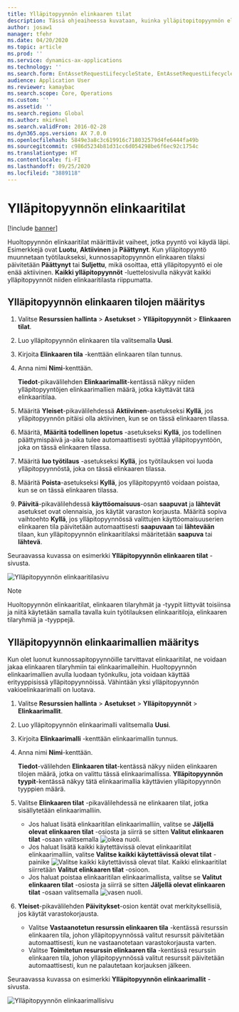 ```yaml
---
title: Ylläpitopyynnön elinkaaren tilat
description: Tässä ohjeaiheessa kuvataan, kuinka ylläpitopitopyynnön elinkaaren tilat määritetään resurssien hallinnassa.
author: josaw1
manager: tfehr
ms.date: 04/20/2020
ms.topic: article
ms.prod: ''
ms.service: dynamics-ax-applications
ms.technology: ''
ms.search.form: EntAssetRequestLifecycleState, EntAssetRequestLifecycleModel
audience: Application User
ms.reviewer: kamaybac
ms.search.scope: Core, Operations
ms.custom: ''
ms.assetid: ''
ms.search.region: Global
ms.author: mkirknel
ms.search.validFrom: 2016-02-28
ms.dyn365.ops.version: AX 7.0.0
ms.openlocfilehash: 5849e3a8c3c619916c718032579d4fe6444fa49b
ms.sourcegitcommit: c986d5234b81d31cc6d054298be6f6ec92c1754c
ms.translationtype: HT
ms.contentlocale: fi-FI
ms.lasthandoff: 09/25/2020
ms.locfileid: "3889118"
---
```

# <a name="maintenance-request-lifecycle-states"></a>Ylläpitopyynnön elinkaaritilat

[!include [banner](../../includes/banner.md)]

 


Huoltopyynnön elinkaaritilat määrittävät vaiheet, jotka pyyntö voi käydä läpi. Esimerkkejä ovat **Luotu**, **Aktiivinen** ja **Päättynyt**. Kun ylläpitopyyntö muunnetaan työtilaukseksi, kunnossapitopyynnön elinkaaren tilaksi päivitetään **Päättynyt** tai **Suljettu**, mikä osoittaa, että ylläpitopyyntö ei ole enää aktiivinen. **Kaikki ylläpitopyynnöt** -luettelosivulla näkyvät kaikki ylläpitopyynnöt niiden elinkaaritilasta riippumatta.

## <a name="set-up-maintenance-request-lifecycle-states"></a>Ylläpitopyynnön elinkaaren tilojen määritys

1. Valitse **Resurssien hallinta** \> **Asetukset** \> **Ylläpitopyynnöt** \> **Elinkaaren tilat**.
2. Luo ylläpitopyynnön elinkaaren tila valitsemalla **Uusi**.
3. Kirjoita **Elinkaaren tila** -kenttään elinkaaren tilan tunnus.
4. Anna nimi **Nimi**-kenttään.

    **Tiedot**-pikavälilehden **Elinkaarimallit**-kentässä näkyy niiden ylläpitopyyntöjen elinkaarimallien määrä, jotka käyttävät tätä elinkaaritilaa.

5. Määritä **Yleiset**-pikavälilehdessä **Aktiivinen**-asetukseksi **Kyllä**, jos ylläpitopyynnön pitäisi olla aktiivinen, kun se on tässä elinkaaren tilassa.
6. Määritä, **Määritä todellinen lopetus** -asetukseksi **Kyllä**, jos todellinen päättymispäivä ja-aika tulee automaattisesti syöttää ylläpitopyyntöön, joka on tässä elinkaaren tilassa.
7. Määritä **luo työtilaus** -asetukseksi **Kyllä**, jos työtilauksen voi luoda ylläpitopyynnöstä, joka on tässä elinkaaren tilassa.
8. Määritä **Poista**-asetukseksi **Kyllä**, jos ylläpitopyyntö voidaan poistaa, kun se on tässä elinkaaren tilassa.
9. **Päivitä**-pikavälilehdessä **käyttöomaisuus**-osan **saapuvat** ja **lähtevät** asetukset ovat olennaisia, jos käytät varaston korjausta. Määritä sopiva vaihtoehto **Kyllä**, jos ylläpitopyynnössä valittujen käyttöomaisuuserien elinkaaren tila päivitetään automaattisesti **saapuvaan** tai **lähtevään** tilaan, kun ylläpitopyynnön elinkaaritilaksi määritetään **saapuva** tai **lähtevä**.

Seuraavassa kuvassa on esimerkki **Ylläpitopyynnön elinkaaren tilat** -sivusta.

![Ylläpitopyynnön elinkaaritilasivu](media/02-setup-for-requests.png)

> [!NOTE]
> Huoltopyynnön elinkaaritilat, elinkaaren tilaryhmät ja -tyypit liittyvät toisiinsa ja niitä käytetään samalla tavalla kuin työtilauksen elinkaaritiloja, elinkaaren tilaryhmiä ja -tyyppejä. 

## <a name="set-up-maintenance-request-lifecycle-models"></a>Ylläpitopyynnön elinkaarimallien määritys

Kun olet luonut kunnossapitopyynnöille tarvittavat elinkaaritilat, ne voidaan jakaa elinkaaren tilaryhmiin tai elinkaarimalleihin. Huoltopyynnön elinkaarimallien avulla luodaan työnkulku, jota voidaan käyttää erityyppisissä ylläpitopyynnöissä. Vähintään yksi ylläpitopyynnön vakioelinkaarimalli on luotava.

1. Valitse **Resurssien hallinta** \> **Asetukset** \> **Ylläpitopyynnöt** \> **Elinkaarimallit**.
2. Luo ylläpitopyynnön elinkaarimalli valitsemalla **Uusi**.
3. Kirjoita **Elinkaarimalli** -kenttään elinkaarimallin tunnus.
4. Anna nimi **Nimi**-kenttään.

    **Tiedot**-välilehden **Elinkaaren tilat**-kentässä näkyy niiden elinkaaren tilojen määrä, jotka on valittu tässä elinkaarimallissa. **Ylläpitopyynnön tyypit**-kentässä näkyy tätä elinkaarimallia käyttävien ylläpitopyynnön tyyppien määrä.

5. Valitse **Elinkaaren tilat** -pikavälilehdessä ne elinkaaren tilat, jotka sisällytetään elinkaarimalliin.

    - Jos haluat lisätä elinkaaritilan elinkaarimalliin, valitse se **Jäljellä olevat elinkaaren tilat** -osiosta ja siirrä se sitten **Valitut elinkaaren tilat** -osaan valitsemalla ![oikea nuoli](media/03-setup-for-requests.png).
    - Jos haluat lisätä kaikki käytettävissä olevat elinkaaritilat elinkaarimalliin, valitse **Valitse kaikki käytettävissä olevat tilat** -painike ![Valitse kaikki käytettävissä olevat tilat](media/04-setup-for-requests.png). Kaikki elinkaaritilat siirretään **Valitut elinkaaren tilat** -osioon.
    - Jos haluat poistaa elinkaaritilan elinkaarimallista, valitse se **Valitut elinkaaren tilat** -osiosta ja siirrä se sitten **Jäljellä olevat elinkaaren tilat** -osaan valitsemalla ![vasen nuoli](media/05-setup-for-requests.png).

6. **Yleiset**-pikavälilehden **Päivitykset**-osion kentät ovat merkityksellisiä, jos käytät varastokorjausta.

    - Valitse **Vastaanotetun resurssin elinkaaren tila** -kentässä resurssin elinkaaren tila, johon ylläpitopyynnössä valitut resurssit päivitetään automaattisesti, kun ne vastaanotetaan varastokorjausta varten.
    - Valitse **Toimitetun resurssin elinkaaren tila** -kentässä resurssin elinkaaren tila, johon ylläpitopyynnössä valitut resurssit päivitetään automaattisesti, kun ne palautetaan korjauksen jälkeen.

Seuraavassa kuvassa on esimerkki **Ylläpitopyynnön elinkaarimallit** -sivusta.

![Ylläpitopyynnön elinkaarimallisivu](media/06-setup-for-requests.png)

